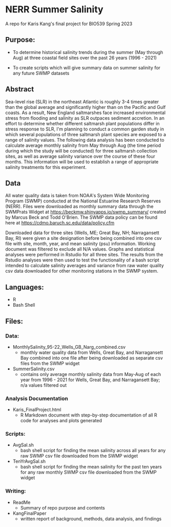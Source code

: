 # NERR Summer Salinity

A repo for Karis Kang's final project for BIO539 Spring 2023

## Purpose:

- To determine historical salinity trends during the summer (May through Aug) at three coastal field sites over the past 26 years (1996 - 2021)

- To create scripts which will give summary data on summer salinity for any future SWMP datasets

## Abstract

Sea-level rise (SLR) in the northeast Atlantic is roughly 3-4 times greater than the global average and significantly higher than on the Pacific and Gulf coasts. As a result, New England saltmarshes face increased environmental stress from flooding and salinity as SLR outpaces sediment accretion. In an effort to determine whether different saltmarsh plant populations differ in stress response to SLR, I'm planning to conduct a common garden study in which several populations of three saltmarsh plant species are exposed to a range of salinity values. The following data analysis has been conducted to calculate average monthly salinity from May through Aug (the time period during which the study will be conducted) for three saltmarsh collection sites, as well as average salinity variance over the course of these four months. This information will be used to establish a range of appropriate salinity treatments for this experiment. 

## Data

All water quality data is taken from NOAA's System Wide Monitoring Program (SWMP) conducted at the National Estuarine Research Reserves (NERR). Files were downloaded as monthly summary data through the SWMPrats Widget at https://beckmw.shinyapps.io/swmp_summary/ created by Marcus Beck and Todd O'Brien. The SWMP data policy can be found here at https://cdmo.baruch.sc.edu/data/policy.cfm 

Downloaded data for three sites (Wells, ME; Great Bay, NH; Narragansett Bay, RI) were given a site designation before being combined into one csv file with site, month, year, and mean salinity (psu) information. Working document was filtered to exclude all N/A values. Graphs and statistical analyses were performed in Rstudio for all three sites. The results from the Rstudio analyses were then used to test the functionality of a bash script intended to calculate salinity averages and variance from raw water quality csv data downloaded for other monitoring stations in the SWMP system. 

## Languages: 
- R
- Bash Shell

## Files: 

### Data: 
- MonthlySalinity_95-22_Wells_GB_Narg_combined.csv 
  - monthly water quality data from Wells, Great Bay, and Narragansett Bay combined into one file after being downloaded as separate csv files from the SWMP widget 
- SummerSalinity.csv  
  - contains only average monthly salinity data from May-Aug of each year from 1996 - 2021 for Wells, Great Bay, and Narragansett Bay; n/a values filtered out

### Analysis Documentation
- Karis_FinalProject.html  
  - R Markdown document with step-by-step documentation of all R code for analyses and plots generated

### Scripts: 
- AvgSal.sh 
  - bash shell script for finding the mean salinity across all years for any raw SWMP csv file downloaded from the SWMP widget
- TenYrAvgSal.sh 
  - bash shell script for finding the mean salinity for the past ten years for any raw monthly SWMP csv file downloaded from the SWMP widget

### Writing: 
- ReadMe 
  - Summary of repo purpose and contents 
- KangFinalPaper 
  - written report of background, methods, data analysis, and findings
